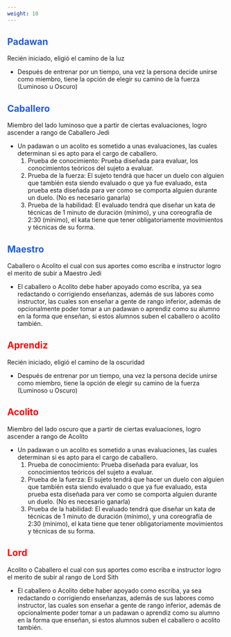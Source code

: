 ```yaml
---
weight: 10
---
```



## <font color="#245bdb">Padawan</font>
Recién iniciado, eligió el camino de la luz
-  Después de entrenar por un tiempo, una vez la persona decide unirse como miembro, tiene la opción de elegir su camino de la fuerza (Luminoso u Oscuro)
## <font color="#245bdb">Caballero</font>
Miembro del lado luminoso que a partir de ciertas evaluaciones, logro ascender a rango de Caballero Jedi
-  Un padawan o un acolito es sometido a unas evaluaciones, las cuales determinan si es apto para el cargo de caballero.
	1. Prueba de conocimiento: Prueba diseñada para evaluar, los conocimientos teóricos del sujeto a evaluar.
	2. Prueba de la fuerza: El sujeto tendrá que hacer un duelo con alguien que también esta siendo evaluado o que ya fue evaluado, esta prueba esta diseñada para ver como se comporta alguien durante un duelo. (No es necesario ganarla)
	3. Prueba de la habilidad: El evaluado tendrá que diseñar un kata de técnicas de 1 minuto de duración (mínimo), y una coreografía de 2:30 (mínimo), el kata tiene que tener obligatoriamente movimientos y técnicas de su forma.
## <font color="#245bdb">Maestro</font>
Caballero o Acolito el cual con sus aportes como escriba e instructor logro el merito de subir a Maestro Jedi
- El caballero o Acolito debe haber apoyado como escriba, ya sea redactando o corrigiendo enseñanzas, además de sus labores como instructor, las cuales son enseñar a gente de rango inferior, además de opcionalmente poder tomar a un padawan o aprendiz como su alumno en la forma que enseñan, si estos alumnos suben el caballero o acolito también.
## <font color="#ff0000">Aprendiz</font>
Recién iniciado, eligió el camino de la oscuridad
-  Después de entrenar por un tiempo, una vez la persona decide unirse como miembro, tiene la opción de elegir su camino de la fuerza (Luminoso u Oscuro)
## <font color="#ff0000">Acolito</font>
Miembro del lado oscuro que a partir de ciertas evaluaciones, logro ascender a rango de Acolito
-  Un padawan o un acolito es sometido a unas evaluaciones, las cuales determinan si es apto para el cargo de caballero.
	1. Prueba de conocimiento: Prueba diseñada para evaluar, los conocimientos teóricos del sujeto a evaluar.
	2. Prueba de la fuerza: El sujeto tendrá que hacer un duelo con alguien que también esta siendo evaluado o que ya fue evaluado, esta prueba esta diseñada para ver como se comporta alguien durante un duelo. (No es necesario ganarla)
	3. Prueba de la habilidad: El evaluado tendrá que diseñar un kata de técnicas de 1 minuto de duración (mínimo), y una coreografía de 2:30 (mínimo), el kata tiene que tener obligatoriamente movimientos y técnicas de su forma.
## <font color="#ff0000">Lord</font>
Acolito o Caballero el cual con sus aportes como escriba e instructor logro el merito de subir al rango de Lord Sith
- El caballero o Acolito debe haber apoyado como escriba, ya sea redactando o corrigiendo enseñanzas, además de sus labores como instructor, las cuales son enseñar a gente de rango inferior, además de opcionalmente poder tomar a un padawan o aprendiz como su alumno en la forma que enseñan, si estos alumnos suben el caballero o acolito también.